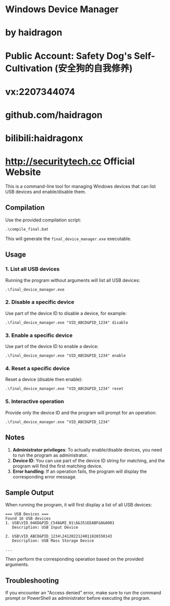 # Windows Device Manager

# by haidragon  
# Public Account: Safety Dog's Self-Cultivation (安全狗的自我修养)
# vx:2207344074
# github.com/haidragon
# bilibili:haidragonx
# http://securitytech.cc Official Website

This is a command-line tool for managing Windows devices that can list USB devices and enable/disable them.

## Compilation

Use the provided compilation script:
```
.\compile_final.bat
```

This will generate the `final_device_manager.exe` executable.

## Usage

### 1. List all USB devices
Running the program without arguments will list all USB devices:
```
.\final_device_manager.exe
```

### 2. Disable a specific device
Use part of the device ID to disable a device, for example:
```
.\final_device_manager.exe "VID_ABCD&PID_1234" disable
```

### 3. Enable a specific device
Use part of the device ID to enable a device:
```
.\final_device_manager.exe "VID_ABCD&PID_1234" enable
```

### 4. Reset a specific device
Reset a device (disable then enable):
```
.\final_device_manager.exe "VID_ABCD&PID_1234" reset
```

### 5. Interactive operation
Provide only the device ID and the program will prompt for an operation:
```
.\final_device_manager.exe "VID_ABCD&PID_1234"
```

## Notes

1. **Administrator privileges**: To actually enable/disable devices, you need to run the program as administrator.
2. **Device ID**: You can use part of the device ID string for matching, and the program will find the first matching device.
3. **Error handling**: If an operation fails, the program will display the corresponding error message.

## Sample Output

When running the program, it will first display a list of all USB devices:
```
=== USB Devices ===
Found 16 USB devices
1. USB\VID_046D&PID_C548&MI_01\6&351EEABF&0&0001
   Description: USB Input Device

2. USB\VID_ABCD&PID_1234\2412022124011826550143
   Description: USB Mass Storage Device

...
```

Then perform the corresponding operation based on the provided arguments.

## Troubleshooting

If you encounter an "Access denied" error, make sure to run the command prompt or PowerShell as administrator before executing the program.